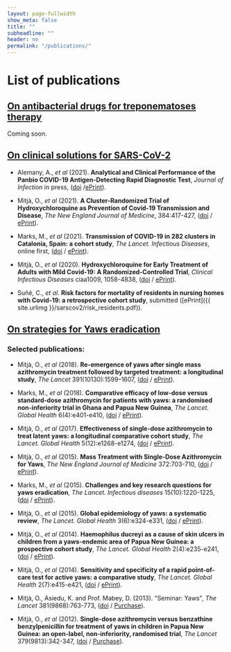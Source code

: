 ```yaml
---
layout: page-fullwidth
show_meta: false
title: ""
subheadline: ""
header: no
permalink: "/publications/"
---
```


# List of publications

## [On antibacterial drugs for treponematoses therapy](https://curetrep.org/trepab/)

Coming soon.

## [On clinical solutions for SARS-CoV-2](https://curetrep.org/sarscov2/)

* Alemany, A., *et al* (2021). **Analytical and Clinical Performance of the Panbio COVID-19 Antigen-Detecting Rapid Diagnostic Test**, *Journal of Infection*  in press, ([doi](https://doi.org/10.1016/j.jinf.2020.12.033) /[ePrint](https://www.journalofinfection.com/action/showPdf?pii=S0163-4453%2821%2900004-9)).

* Mitjà, O., *et al* (2021). **A Cluster-Randomized Trial of Hydroxychloroquine as Prevention of Covid-19 Transmission and Disease**, *The New England Journal of Medicine*, 384:417-427, ([doi](https://www.nejm.org/doi/10.1056/NEJMoa2021801) / [ePrint](https://www.nejm.org/doi/pdf/10.1056/NEJMoa2021801?articleTools=true)).

* Marks, M., *et al* (2021). **Transmission of COVID-19 in 282 clusters in Catalonia, Spain: a cohort study**, *The Lancet. Infectious Diseases*, online first, ([doi](https://doi.org/10.1016/S1473-3099(20)30985-3) / [ePrint](https://www.thelancet.com/action/showPdf?pii=S1473-3099%2820%2930985-3)).

* Mitjà, O., *et al* (2020). **Hydroxychloroquine for Early Treatment of Adults with Mild Covid-19: A Randomized-Controlled Trial**, *Clinical Infectious Diseases* ciaa1009, 1058-4838, ([doi](https://doi.org/10.1093/cid/ciaa1009) / [ePrint](https://academic.oup.com/cid/advance-article-pdf/doi/10.1093/cid/ciaa1009/33504392/ciaa1009.pdf)).

* Suñé, C., *et al*. **Risk factors for mortality of residents in nursing homes with Covid-19: a retrospective cohort study**, submitted ([ePrint]({{ site.urlimg }}/sarscov2/risk_residents.pdf)).


## [On strategies for Yaws eradication](https://curetrep.org/yaws/)

### Selected publications:



* Mitjà, O., *et al* (2018). **Re-emergence of yaws after single mass azithromycin treatment followed by targeted treatment: a longitudinal study**, *The Lancet* 391(10130):1599–1607, ([doi](https://dx.doi.org/10.1016%2FS0140-6736(18)30204-6) / [ePrint](https://www.ncbi.nlm.nih.gov/pmc/articles/PMC5920722/pdf/nihms942894.pdf)).

* Marks, M., *et al* (2018). **Comparative efficacy of low-dose versus standard-dose azithromycin for patients with yaws: a randomised non-inferiority trial in Ghana and Papua New Guinea**, *The Lancet. Global Health* 6(4):e401-e410, ([doi](https://doi.org/10.1016/s2214-109x(18)30023-8) / [ePrint](https://www.thelancet.com/action/showPdf?pii=S2214-109X%2818%2930023-8)).

* Mitjà, O., *et al* (2017). **Effectiveness of single-dose azithromycin to treat latent yaws: a longitudinal comparative cohort study**, *The Lancet. Global Health* 5(12):e1268-e1274, ([doi](https://doi.org/10.1016/S2214-109X(17)30388-1) / [ePrint](https://www.thelancet.com/action/showPdf?pii=S2214-109X%2817%2930388-1)).

* Mitjà, O., *et al* (2015). **Mass Treatment with Single-Dose Azithromycin for Yaws**, *The New England Journal of Medicine* 372:703-710, ([doi](https://www.nejm.org/doi/10.1056/NEJMoa1408586) / [ePrint](https://www.nejm.org/doi/pdf/10.1056/NEJMoa1408586?articleTools=true)).

* Marks, M., *et al* (2015). **Challenges and key research questions for yaws eradication**, *The Lancet. Infectious diseases* 15(10):1220-1225, ([doi](https://doi.org/10.1016/s1473-3099(15)00136-x) / [ePrint](https://www.thelancet.com/action/showPdf?pii=S2214-109X%2818%2930023-8)).

* Mitjà, O., *et al* (2015). **Global epidemiology of yaws: a systematic review**, *The Lancet. Global Health* 3(6):e324-e331, ([doi](https://www.nejm.org/doi/10.1056/NEJMoa1408586) / [ePrint](https://www.thelancet.com/action/showPdf?pii=S2214-109X%2815%2900011-X)).

* Mitjà, O., *et al* (2014). **Haemophilus ducreyi as a cause of skin ulcers in children from a yaws-endemic area of Papua New Guinea: a prospective cohort study**, *The Lancet. Global Health* 2(4):e235-e241, ([doi](https://doi.org/10.1016/S2214-109X(14)70019-1) / [ePrint](https://www.thelancet.com/action/showPdf?pii=S2214-109X%2814%2970019-1)).

* Mitjà, O., *et al* (2014). **Sensitivity and specificity of a rapid point-of-care test for active yaws: a comparative study**, *The Lancet. Global Health* 2(7):e415-e421, ([doi](https://doi.org/10.1016/S2214-109X(14)70231-1) / [ePrint](https://www.thelancet.com/action/showPdf?pii=S2214-109X%2814%2970231-1)).

* Mitjà, O., Asiedu, K. and Prof. Mabey, D. (2013). "Seminar: Yaws", *The Lancet* 381(9868):763-773, ([doi](https://doi.org/10.1016/S0140-6736(12)62130-8) / [Purchase](https://www.thelancet.com/journals/lancet/subscribe?backUri=%2Fjournals%2Flancet%2Farticle%2FPIIS0140-6736%2812%2962130-8%2Ffulltext%3Ffromsource%3Dnelm&offerId=13%2C10.1016%2FS0140-6736%2812%2962130-8&addToCart=true)).

* Mitjà, O., *et al* (2012). **Single-dose azithromycin versus benzathine benzylpenicillin for treatment of yaws in children in Papua New Guinea: an open-label, non-inferiority, randomised trial**, *The Lancet* 379(9813):342-347, ([doi](https://doi.org/10.1016/S0140-6736(11)61624-3) / [Purchase](https://www.thelancet.com/journals/lancet/subscribe)).

